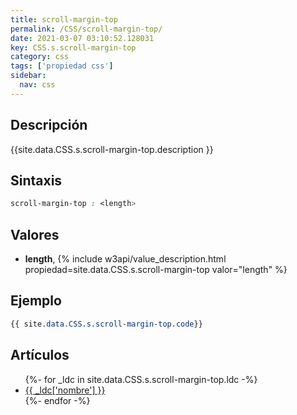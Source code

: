 ```yaml
---
title: scroll-margin-top
permalink: /CSS/scroll-margin-top/
date: 2021-03-07 03:10:52.128031
key: CSS.s.scroll-margin-top
category: css
tags: ['propiedad css']
sidebar: 
  nav: css
---
```


## Descripción
{{site.data.CSS.s.scroll-margin-top.description }}

## Sintaxis
~~~css
scroll-margin-top : <length>
~~~

## Valores
* **length**,  {% include w3api/value_description.html propiedad=site.data.CSS.s.scroll-margin-top valor="length" %}

## Ejemplo
~~~css
{{ site.data.CSS.s.scroll-margin-top.code}}
~~~

## Artículos
<ul>
{%- for _ldc in site.data.CSS.s.scroll-margin-top.ldc -%}
   <li>
       <a href="{{_ldc['url'] }}">{{ _ldc['nombre'] }}</a>
   </li>
{%- endfor -%}
</ul>
